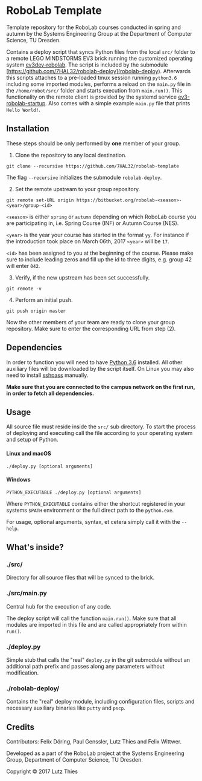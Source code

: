 # RoboLab Template

Template repository for the RoboLab courses conducted in spring and autumn by the Systems Engineering Group at the Department of Computer Science, TU Dresden.

Contains a deploy script that syncs Python files from the local `src/` folder to a remote LEGO
MINDSTORMS EV3 brick running the customized operating system [ev3dev-robolab](https://github.com/7HAL32/ev3dev-robolab). The script is included by the submodule [https://github.com/7HAL32/robolab-deploy](robolab-deploy).
Afterwards this scripts attaches to a pre-loaded tmux session running `python3.6` including
some imported modules, performs a reload on the `main.py` file in the
`/home/robot/src/` folder and starts execution from `main.run()`. This functionality on the remote client is provided by the systemd service [ev3-robolab-startup](https://github.com/7HAL32/ev3-robolab-startup). Also comes with a simple example `main.py` file that prints `Hello World!`.

## Installation

These steps should be only performed by **one** member of your group.

1. Clone the repository to any local destination.

 ```
git clone --recursive https://github.com/7HAL32/robolab-template
```
 The flag `--recursive` initializes the submodule `robolab-deploy`.

2. Set the remote upstream to your group repository.

 ```
git remote set-URL origin https://bitbucket.org/robolab-<season>-<year>/group-<id>
```

 `<season>` is either `spring` or `autumn` depending on which RoboLab course you are participating in, i.e. Spring Course (INF) or Autumn Course (NES).

 `<year>` is the year your course has started in the format `yy`. For instance if the introduction took place on March 06th, 2017 `<year>` will be `17`.

 `<id>` has been assigned to you at the beginning of the course. Please make sure to include leading zeros and fill up the id to three digits, e.g. group 42 will enter `042`.

3. Verify, if the new upstream has been set successfully.

 ```
 git remote -v
 ```

4. Perform an initial push.

 ```
 git push origin master
 ```

Now the other members of your team are ready to clone your group repository. Make sure to enter the corresponding URL from step (2).

## Dependencies

In order to function you will need to have [Python 3.6](https://www.python.org/downloads/) installed. All other auxiliary files will be downloaded by the script itself. On Linux you may also need to install [sshpass](https://gist.github.com/arunoda/7790979) manually.

**Make sure that you are connected to the campus network on the first run, in order to fetch all dependencies.**

## Usage

All source file must reside inside the `src/` sub directory. To start the process of deploying and executing call the file according to your operating system and setup of Python.

#### Linux and macOS

```
./deploy.py [optional arguments]
```

#### Windows

```
PYTHON_EXECUTABLE ./deploy.py [optional arguments]
```
Where `PYTHON_EXECUTABLE` contains either the shortcut registered in your systems `$PATH` environment or the full direct path to the `python.exe`.

For usage, optional arguments, syntax, et cetera simply call it with the `--help`.

## What's inside?

### ./src/

Directory for all source files that will be synced to the brick.

### ./src/main.py

Central hub for the execution of any code.

The deploy script will call the function `main.run()`. Make sure that all modules are imported in this file and are called appropriately from within `run()`.

### ./deploy.py

Simple stub that calls the "real" `deploy.py` in the git submodule without an additional path prefix and passes along any parameters without modification.

### ./robolab-deploy/

Contains the "real" deploy module, including configuration files, scripts and necessary auxiliary binaries like `putty` and `pscp`.

## Credits

Contributors: Felix Döring, Paul Genssler, Lutz Thies and Felix Wittwer.

Developed as a part of the RoboLab project at the Systems Engineering Group, Department of Computer Science, TU Dresden.

Copyright &copy; 2017 Lutz Thies
